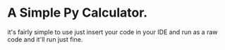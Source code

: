# A Simple Py Calculator.
it's fairly simple to use just insert your code in your IDE and run as a raw code and it'll run just fine.
